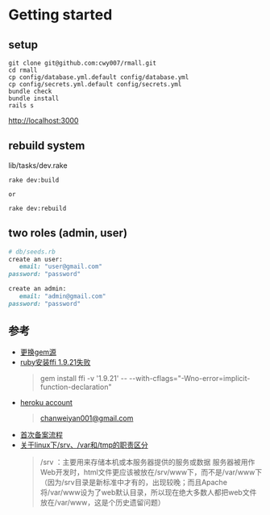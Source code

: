 # Getting started

## setup

```shell
git clone git@github.com:cwy007/rmall.git
cd rmall
cp config/database.yml.default config/database.yml
cp config/secrets.yml.default config/secrets.yml
bundle check
bundle install
rails s
```

<http://localhost:3000>

## rebuild system

lib/tasks/dev.rake

```shell
rake dev:build

or

rake dev:rebuild
```

## two roles (admin, user)

```ruby
# db/seeds.rb
create an user:
   email: "user@gmail.com"
password: "password"

create an admin:
   email: "admin@gmail.com"
password: "password"
```

## 参考

* [更换gem源](https://gems.ruby-china.com/)
* [ruby安装ffi 1.9.21失败](https://stackoverflow.com/questions/64098041/cant-install-ffi-v-1-9-18-on-macos-catalina)
  >gem install ffi -v '1.9.21' -- --with-cflags="-Wno-error=implicit-function-declaration"
* [heroku account](https://dashboard.heroku.com/account)
  >chanweiyan001@gmail.com
* [首次备案流程](https://help.aliyun.com/knowledge_detail/36922.html?spm=a2c6h.13066369.0.0.59c32f8ejZ7R16)
* [关于linux下/srv、/var和/tmp的职责区分](https://blog.csdn.net/u012107143/article/details/54972544)
  >/srv ：主要用来存储本机或本服务器提供的服务或数据
  >服务器被用作Web开发时，html文件更应该被放在/srv/www下，而不是/var/www下（因为/srv目录是新标准中才有的，出现较晚；而且Apache将/var/www设为了web默认目录，所以现在绝大多数人都把web文件放在/var/www，这是个历史遗留问题）
